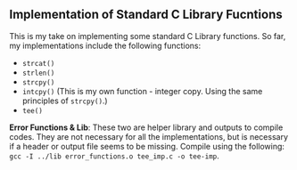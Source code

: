 ## Implementation of Standard C Library Fucntions
This is my take on implementing some standard C Library functions. So far, my implementations include the following functions:
- `strcat()`
- `strlen()`
- `strcpy()`
- `intcpy()` (This is my own function - integer copy. Using the same principles of `strcpy()`.)
- `tee()`

**Error Functions & Lib**: These two are helper library and outputs to compile codes. They are not necessary for all the implementations, but is necessary if a header or output file seems to be missing. Compile using the following: `gcc -I ../lib error_functions.o tee_imp.c -o tee-imp`.